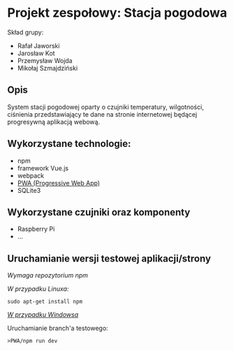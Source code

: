 # Projekt zespołowy: __Stacja pogodowa__

Skład grupy:
- Rafał Jaworski
- Jarosław Kot
- Przemysław Wojda
- Mikołaj Szmajdziński

## Opis
System stacji pogodowej oparty o czujniki temperatury, wilgotności, ciśnienia przedstawiający te dane na stronie internetowej będącej progresywną aplikacją webową.

## Wykorzystane technologie:
- npm
- framework Vue.js
- webpack
- [PWA (Progressive Web App)](https://web.dev/what-are-pwas/)
- SQLite3

## Wykorzystane czujniki oraz komponenty
- Raspberry Pi
- ...

## Uruchamianie wersji testowej aplikacji/strony
_Wymaga repozytorium npm_

_W przypadku Linuxa:_

    sudo apt-get install npm

[_W przypadku Windowsa_](https://nodejs.org/en/download/)

Uruchamianie branch'a testowego:

    >PWA/npm run dev

